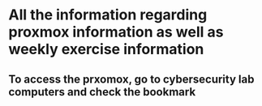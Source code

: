 # All the information regarding proxmox information as well as weekly exercise information

## To access the prxomox, go to cybersecurity lab computers and check the bookmark
